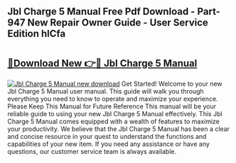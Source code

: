 ## Jbl Charge 5 Manual Free Pdf Download - Part-947 New Repair Owner Guide - User Service Edition hlCfa

# <h2><a href="http://bc39876.oget.top/?id=Jbl+Charge+5+Manual">🔗Download New 👉🔴 Jbl Charge 5 Manual</a></h2>

[![Jbl Charge 5 Manual new download](https://i.imgur.com/5g1atiW.png)](http://bc39876.oget.top/?id=Jbl+Charge+5+Manual)
Get Started! Welcome to your new Jbl Charge 5 Manual user manual. This guide will walk you through everything you need to know to operate and maximize your experience. Please Keep This Manual for Future Reference This manual will be your reliable guide to using your new Jbl Charge 5 Manual effectively. This Jbl Charge 5 Manual comes equipped with a wealth of features to maximize your productivity. We believe that the Jbl Charge 5 Manual has been a clear and concise resource in your quest to understand the functions and capabilities of your new item. If you need any assistance or have any questions, our customer service team is always available.
